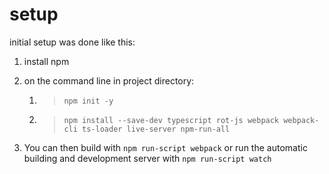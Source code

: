 # setup

initial setup was done like this:

1. install npm
2. on the command line in project directory:

    1. > `npm init -y`
    2. > `npm install --save-dev typescript rot-js webpack webpack-cli ts-loader live-server npm-run-all`

3. You can then build with `npm run-script webpack` or run the automatic building and development server with `npm run-script watch`
